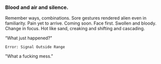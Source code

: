 ### Blood and air and silence.

Remember ways, combinations. Sore gestures rendered alien even in familiarity. Pain yet to arrive. Coming soon. Face first. Swollen and bloody. Change in focus. Hot like sand, creaking and shifting and cascading. 

“What just happened?"

`Error: Signal Outside Range`

"What a fucking mess.”